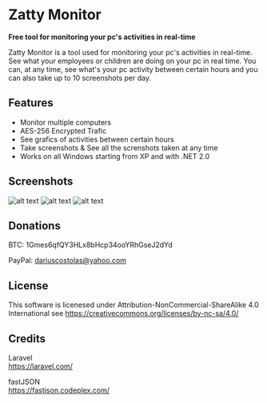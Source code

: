 # Zatty Monitor

**Free tool for monitoring your pc's activities in real-time**

Zatty Monitor is a tool used for monitoring your pc's activities in real-time. See what your employees or children are doing on your pc in real time.
You can, at any time, see what's your pc activity between certain hours and you can also take up to 10 screenshots per day.

Features
---
- Monitor multiple computers
- AES-256 Encrypted Trafic
- See grafics of activities between certain hours
- Take screenshots & See all the screnshots taken at any time
- Works on all Windows starting from XP and with .NET 2.0

Screenshots
---
![alt text](http://i.imgur.com/CO9ev7T.jpg)
![alt text](http://i.imgur.com/Ty31ZA0.jpg)
![alt text](http://i.imgur.com/7RCgwF2.jpg)

Donations
---
BTC: 1Gmes6qfQY3HLx8bHcp34ooYRhGseJ2dYd

PayPal: dariuscostolas@yahoo.com


License
---
This software is licenesed under Attribution-NonCommercial-ShareAlike 4.0 International see https://creativecommons.org/licenses/by-nc-sa/4.0/

Credits
---

Laravel    
https://laravel.com/  
  
fastJSON  
https://fastjson.codeplex.com/  

